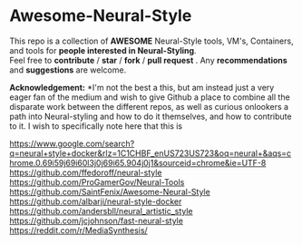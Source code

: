 # Awesome-Neural-Style

This repo is a collection of **AWESOME** Neural-Style tools, VM's, Containers, and tools for **people interested in Neural-Styling**.
<br>
Feel free to **contribute** / **star** / **fork** / **pull request** . Any **recommendations** and **suggestions** are welcome.

**Acknowledgement:** *I'm not the best a this, but am instead just a very eager fan of the medium and wish to give Github a place to combine all the disparate work between the different repos, as well as curious onlookers a path into Neural-styling and how to do it themselves, and how to contribute to it. I wish to specifically note here that this is

https://www.google.com/search?q=neural+style+docker&rlz=1C1CHBF_enUS723US723&oq=neural+&aqs=chrome.0.69i59j69i60l3j0j69i65.904j0j1&sourceid=chrome&ie=UTF-8
https://github.com/ffedoroff/neural-style
https://github.com/ProGamerGov/Neural-Tools
https://github.com/SaintFenix/Awesome-Neural-Style
https://github.com/albarji/neural-style-docker
https://github.com/andersbll/neural_artistic_style
https://github.com/jcjohnson/fast-neural-style
https://reddit.com/r/MediaSynthesis/
